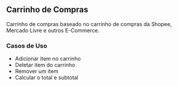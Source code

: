 ## Carrinho de Compras
Carrinho de compras baseado no carrinho de compras da Shopee, Mercado Livre e outros E-Commerce. 

### Casos de Uso
- Adicionar item no carrinho
- Deletar item do carrinho
- Remover um item
- Calcular o total e subtotal
